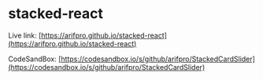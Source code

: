 # stacked-react


Live link: [https://arifpro.github.io/stacked-react](https://arifpro.github.io/stacked-react)

CodeSandBox: [https://codesandbox.io/s/github/arifpro/StackedCardSlider](https://codesandbox.io/s/github/arifpro/StackedCardSlider)
